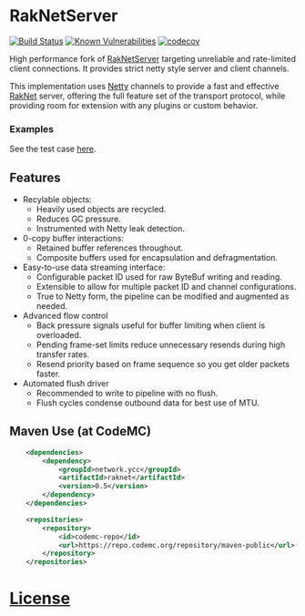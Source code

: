 # RakNetServer
[![Build Status](https://ci.codemc.org/job/yesdog/job/RakNetServer/badge/icon)](https://ci.codemc.org/job/yesdog/job/RakNetServer/)
[![Known Vulnerabilities](https://snyk.io/test/github/yesdog/RakNetServer/badge.svg)](https://snyk.io/test/github/yesdog/RakNetServer)
[![codecov](https://codecov.io/gh/yesdog/RakNetServer/branch/master/graph/badge.svg)](https://codecov.io/gh/yesdog/RakNetServer)

High performance fork of [RakNetServer](https://github.com/Shevchik/RakNetServer) 
targeting unreliable and rate-limited client connections. It provides strict netty 
style server and client channels. 

This implementation uses [Netty](https://github.com/netty/netty) 
channels to provide a fast and effective [RakNet](http://www.raknet.net) server, 
offering the full feature set of the transport protocol, while providing
room for extension with any plugins or custom behavior. 

### Examples
See the test case [here](./test/network/ycc/raknet/EndToEndTest.java).

## Features
* Recylable objects:
  * Heavily used objects are recycled.
  * Reduces GC pressure.
  * Instrumented with Netty leak detection.
* 0-copy buffer interactions:
  * Retained buffer references throughout.
  * Composite buffers used for encapsulation and defragmentation. 
* Easy-to-use data streaming interface:
  * Configurable packet ID used for raw ByteBuf writing and reading.
  * Extensible to allow for multiple packet ID and channel configurations.
  * True to Netty form, the pipeline can be modified and augmented as needed.
* Advanced flow control
  * Back pressure signals useful for buffer limiting when client is overloaded. 
  * Pending frame-set limits reduce unnecessary resends during high transfer rates.
  * Resend priority based on frame sequence so you get older packets faster.
* Automated flush driver
  * Recommended to write to pipeline with no flush. 
  * Flush cycles condense outbound data for best use of MTU.
  
## Maven Use (at CodeMC)
```xml
    <dependencies>
        <dependency>
            <groupId>network.ycc</groupId>
            <artifactId>raknet</artifactId>
            <version>0.5</version>
        </dependency>
    </dependencies>

    <repositories>
        <repository>
            <id>codemc-repo</id>
            <url>https://repo.codemc.org/repository/maven-public</url>
        </repository>
    </repositories>
```

# [License](./LICENSE)

